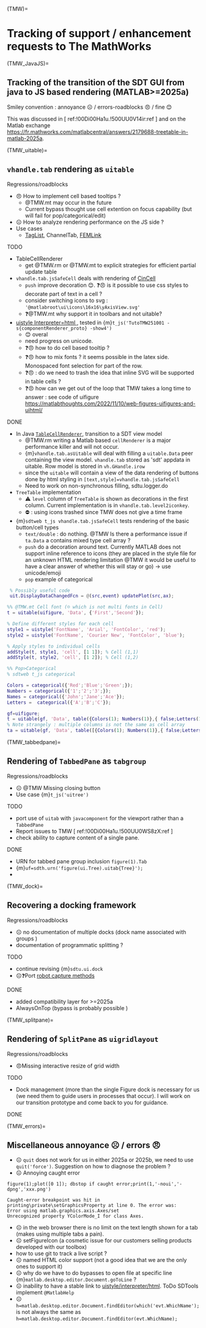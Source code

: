 (TMW)=
# Tracking of support / enhancement requests to The MathWorks


(TMW_JavaJS)=
## Tracking of the transition of the SDT GUI from java to JS based rendering (MATLAB>=2025a)

Smiley convention : annoyance ☹ / errors-roadblocks 😠 / fine 😊

This was discussed in [ ref:!00Di00Ha1u.!500UU0V14ir:ref ] and on the Matlab exchange https://fr.mathworks.com/matlabcentral/answers/2179688-treetable-in-matlab-2025a. 
 
(TMW_uitable)=
## `vhandle.tab` rendering as `uitable`


Regressions/roadblocks
 - 😠 How to implement cell based tooltips ? 
   - @TMW.mt may occur in the future
   - Current bypass thought use cell extention on focus capability (but will fail for pop/categorical/edit)
 - ☹ How to analyze rendering performance on the JS side ?
- Use cases 
  - [TagList](https://www.sdtools.com/helpcur/base/sdtweb.html#_taglist), ChannelTab, [FEMLink](https://www.sdtools.com/helpcur/base/sdttab.html#tabfemlink)

TODO

 - TableCellRenderer
   - get @TMW.rm or @TMW.mt to explicit strategies for efficient partial update table 
 - `vhandle.tab.jsSafeCell` deals with rendering of [CinCell](https://www.sdtools.com/helpcur/base/gui_data.html#CinCell)
   - `push` improve decoration 😊. ❓😠 is it possible to use css styles to decorate part of text in a cell ?
   -  consider switching icons to svg : `'@matlabroot\ui\icons\16x16\yAxisView.svg'`
   -  ❓@TMW.mt why support it in toolbars and not uitable? 
-  [uistyle Interpreter=html ](https://fr.mathworks.com/help/releases/R2025b/matlab/ref/uistyle.html#mw_e57c82dd-e4a5-4f48-a8db-0561c0ee0341), tested in {m}`t_js('TutoTMW251001 -s{componentRenderer_proto} -show4')`
   -  😊 overal
   -  need progress on unicode. 
   -  ❓😠 how to do cell based tooltip ?
   -  ❓😠 how to mix fonts ? it seems possible in the latex side. Monospaced font selection for part of the row. 
   -  ❓😠 : do we need to trash the idea that inline SVG will be supported in table cells ? 
   - ❓😠 how can we get out of the loop that TMW takes a long time to answer : see code of uifigure https://matlabthoughts.com/2022/11/10/web-figures-uifigures-and-uihtml/
   


DONE

 - In Java [`TableCellRenderer`](https://docs.oracle.com/javase/8/docs/api/javax/swing/table/TableCellRenderer.html), transition to a SDT view model
   - @TMW.rm writing a Matlab based `cellRenderer` is a major performance killer and will not occur. 
   - {m}`vhandle.tab.asUitable` will deal with filling a `uitable.Data` peer containing the view model. `vhandle.tab` stored as 'sdt' appdata in uitable. Row model is stored in `vh.GHandle.irow` 
   - since the `uitable` will contain a view of the data rendering of buttons done by html styling in `[text,style]=vhandle.tab.jsSafeCell` 
   - Need to work on non-synchronous filling, sdtu.logger.do
 - `TreeTable` implementation
   - ⚠️ `level` column of `TreeTable` is shown as decorations in the first column. Current implementation is in `vhandle.tab.level2iconkey`.
   - ⛔ : using icons trashed since TMW does not give a time frame
 - {m}`sdtweb t_js vhandle.tab.jsSafeCell` tests rendering of the basic button/cell types
   - `text/double` : do nothing. @TMW Is there a performance issue if `ta.Data` a contains mixed type cell array ? 
   - `push` do a decoration around text. Currently MATLAB does not support inline reference to icons (they are placed in the style file for an unknown HTML rendering limitation @TMW it would be useful to have a clear answer of whether this will stay or go) -> use unicode/emoji 
   - `pop` example of categorical  
  
  
```matlab
 % Possibly useful code 
 uit.DisplayDataChangedFcn = @(src,event) updatePlot(src,ax);

%% @TMW.mt Cell font (☹ which is not multi fonts in Cell)
t = uitable(uifigure, 'Data', {'First','Second'});

% Define different styles for each cell
style1 = uistyle('FontName', 'Arial', 'FontColor', 'red');
style2 = uistyle('FontName', 'Courier New', 'FontColor', 'blue');

% Apply styles to individual cells
addStyle(t, style1, 'cell', [1 1]); % Cell (1,1)
addStyle(t, style2, 'cell', [1 2]); % Cell (1,2)

%% Pop>Categorical 
% sdtweb t_js categorical

Colors = categorical({'Red';'Blue';'Green';}); 
Numbers = categorical({'1';'2';'3';}); 
Names = categorical({'John';'Jane';'Ace'}); 
Letters =  categorical({'A';'B';'C'}); 

gf=uifigure;
t = uitable(gf, 'Data', table({Colors(1); Numbers(1)},{ false;Letters(1)},{ Names(1);1.3}), 'ColumnEditable', true);
% Note strangely : multiple columns is not the same as cell array
ta = uitable(gf, 'Data', table([{Colors(1); Numbers(1)},{ false;Letters(1)},{ Names(1);1.3}]), 'ColumnEditable', true);


```

(TMW_tabbedpane)=
## Rendering of `TabbedPane` as `tabgroup`


Regressions/roadblocks
 - ☹ @TMW Missing closing button 
 - Use case {m}`t_js('uitree')` 

TODO
 - port use of `uitab` with `javacomponent` for the viewport rather than a `TabbedPane`
 - Report issues to TMW [ ref:!00Di00Ha1u.!500UU0WS8zX:ref ]
 - check ability to capture content of a single pane. 

DONE 
 - URN for tabbed pane group inclusion `figure(1).Tab`
 - {m}`uf=sdth.urn('figure(ui.Tree).uitab{Tree}');`
 - 
 

 (TMW_dock)=
## Recovering a docking framework 

Regressions/roadblocks
 - ☹ no documentation of multiple docks (dock name associated with groups )
 - documentation of programmatic splitting ? 

TODO
 - continue revising {m}`sdtu.ui.dock`
 - ☹❓Port [robot capture methods](https://www.sdtools.com/helpcur/base/comgui.html#ImWrite)


DONE
 - added compatibility layer for >=2025a
 - AlwaysOnTop (bypass is probably possible )



 (TMW_splitpane)=
## Rendering of `SplitPane` as `uigridlayout`

Regressions/roadblocks
 - 😠Missing interactive resize of grid width

TODO
 - Dock management (more than the single Figure dock is necessary for us (we need them to guide users in processes that occur). I will work on our transition prototype and come back to you for guidance. 

DONE


(TMW_errors)=
## Miscellaneous annoyance ☹ / errors 😠

- ☹ `quit` does not work for us in either 2025a or 2025b, we need to use `quit('force')`. Suggestion on how to diagnose the problem ? 
- ☹ Annoying caught error

```
figure(1);plot([0 1]); dbstop if caught error;print(1,'-noui','-dpng','xxx.png')

Caught-error breakpoint was hit in printing\private\setGraphicsProperty at line 0. The error was:
Error using matlab.graphics.axis.Axes/set
Unrecognized property YColorMode_I for class Axes.

```

- ☹ in the web browser there is no limit on the text length shown for a tab (makes using multiple tabs a pain). 
- ☹ setFigureIcon (a cosmetic issue for our customers selling products developed with our toolbox)
- how to use git to track a live script ? 
- ☹ named HTML color support (not a good idea that we are the only ones to support it)
- ☹ why do we have to do bypasses to open file at specific line {m}`matlab.desktop.editor.Document.goToLine` ?
- ☹ inability to have a stable link to [uistyle/interpreter/html](https://fr.mathworks.com/help/releases/R2025b/matlab/ref/uistyle.html#mw_e57c82dd-e4a5-4f48-a8db-0561c0ee0341). ToDo SDTools implement `@MatlabHelp`
- ☹ `h=matlab.desktop.editor.Document.findEditor(which('evt.WhichName');` is not always the same as `h=matlab.desktop.editor.Document.findEditor(evt.WhichName);`